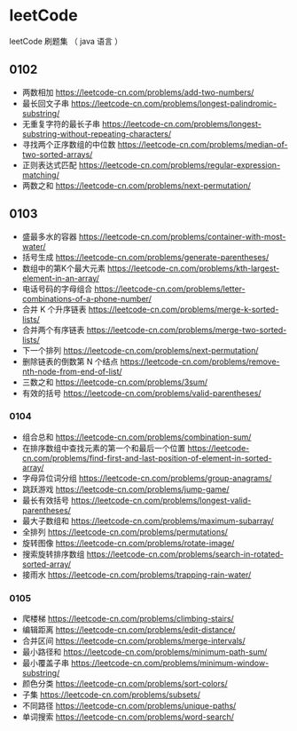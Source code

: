 # leetCode
leetCode 刷题集 （ java 语言 ）

## 0102

- 两数相加
https://leetcode-cn.com/problems/add-two-numbers/
- 最长回文子串
https://leetcode-cn.com/problems/longest-palindromic-substring/
- 无重复字符的最长子串
https://leetcode-cn.com/problems/longest-substring-without-repeating-characters/
- 寻找两个正序数组的中位数
https://leetcode-cn.com/problems/median-of-two-sorted-arrays/
- 正则表达式匹配
https://leetcode-cn.com/problems/regular-expression-matching/
- 两数之和
https://leetcode-cn.com/problems/next-permutation/

## 0103

- 盛最多水的容器
https://leetcode-cn.com/problems/container-with-most-water/
- 括号生成
https://leetcode-cn.com/problems/generate-parentheses/
- 数组中的第K个最大元素
https://leetcode-cn.com/problems/kth-largest-element-in-an-array/
- 电话号码的字母组合
https://leetcode-cn.com/problems/letter-combinations-of-a-phone-number/
- 合并 K 个升序链表
https://leetcode-cn.com/problems/merge-k-sorted-lists/
- 合并两个有序链表
https://leetcode-cn.com/problems/merge-two-sorted-lists/
- 下一个排列
https://leetcode-cn.com/problems/next-permutation/
- 删除链表的倒数第 N 个结点
https://leetcode-cn.com/problems/remove-nth-node-from-end-of-list/
- 三数之和
https://leetcode-cn.com/problems/3sum/
- 有效的括号
https://leetcode-cn.com/problems/valid-parentheses/

### 0104

- 组合总和
https://leetcode-cn.com/problems/combination-sum/
- 在排序数组中查找元素的第一个和最后一个位置
https://leetcode-cn.com/problems/find-first-and-last-position-of-element-in-sorted-array/
- 字母异位词分组
https://leetcode-cn.com/problems/group-anagrams/
- 跳跃游戏
https://leetcode-cn.com/problems/jump-game/
- 最长有效括号
https://leetcode-cn.com/problems/longest-valid-parentheses/
- 最大子数组和
https://leetcode-cn.com/problems/maximum-subarray/
- 全排列
https://leetcode-cn.com/problems/permutations/
- 旋转图像
https://leetcode-cn.com/problems/rotate-image/
- 搜索旋转排序数组
https://leetcode-cn.com/problems/search-in-rotated-sorted-array/
- 接雨水
https://leetcode-cn.com/problems/trapping-rain-water/

### 0105

- 爬楼梯
https://leetcode-cn.com/problems/climbing-stairs/
- 编辑距离
https://leetcode-cn.com/problems/edit-distance/
- 合并区间
https://leetcode-cn.com/problems/merge-intervals/
- 最小路径和
https://leetcode-cn.com/problems/minimum-path-sum/
- 最小覆盖子串
https://leetcode-cn.com/problems/minimum-window-substring/
- 颜色分类
https://leetcode-cn.com/problems/sort-colors/
- 子集
https://leetcode-cn.com/problems/subsets/
- 不同路径
https://leetcode-cn.com/problems/unique-paths/
- 单词搜索
https://leetcode-cn.com/problems/word-search/